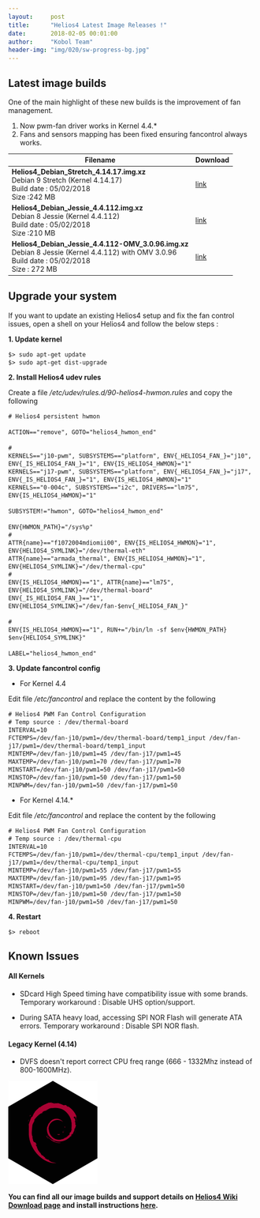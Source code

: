 ```yaml
---
layout:     post
title:      "Helios4 Latest Image Releases !"
date:       2018-02-05 00:01:00
author:     "Kobol Team"
header-img: "img/020/sw-progress-bg.jpg"
---
```


## Latest image builds

One of the main highlight of these new builds is the improvement of fan management.
1. Now pwm-fan driver works in Kernel 4.4.*
2. Fans and sensors mapping has been fixed ensuring fancontrol always works.

Filename | Download
---------|----------
**Helios4_Debian_Stretch_4.14.17.img.xz**<br>Debian 9 Stretch (Kernel 4.14.17)<br>Build date : 05/02/2018<br>Size :242 MB|[link](https://cdn.kobol.io/files/Helios4_Debian_Stretch_4.14.17.img.xz)
**Helios4_Debian_Jessie_4.4.112.img.xz**<br>Debian 8 Jessie (Kernel 4.4.112)<br>Build date : 05/02/2018<br>Size :210 MB|[link](https://cdn.kobol.io/files/Helios4_Debian_Jessie_4.4.112.img.xz)
**Helios4_Debian_Jessie_4.4.112-OMV_3.0.96.img.xz**<br>Debian 8 Jessie (Kernel 4.4.112) with OMV 3.0.96<br>Build date : 05/02/2018<br>Size : 272 MB|[link](https://cdn.kobol.io/files/Helios4_Debian_Jessie_4.4.110-OMV_3.0.96.img.xz)


## Upgrade your system

If you want to update an existing Helios4 setup and fix the fan control issues, open a shell on your Helios4 and follow the below steps :

**1. Update kernel**

```
$> sudo apt-get update
$> sudo apt-get dist-upgrade
```

**2. Install Helios4 udev rules**

Create a file */etc/udev/rules.d/90-helios4-hwmon.rules* and copy the following

```
# Helios4 persistent hwmon

ACTION=="remove", GOTO="helios4_hwmon_end"

#
KERNELS=="j10-pwm", SUBSYSTEMS=="platform", ENV{_HELIOS4_FAN_}="j10", ENV{_IS_HELIOS4_FAN_}="1", ENV{IS_HELIOS4_HWMON}="1"
KERNELS=="j17-pwm", SUBSYSTEMS=="platform", ENV{_HELIOS4_FAN_}="j17", ENV{_IS_HELIOS4_FAN_}="1", ENV{IS_HELIOS4_HWMON}="1"
KERNELS=="0-004c", SUBSYSTEMS=="i2c", DRIVERS=="lm75", ENV{IS_HELIOS4_HWMON}="1"

SUBSYSTEM!="hwmon", GOTO="helios4_hwmon_end"

ENV{HWMON_PATH}="/sys%p"
#
ATTR{name}=="f1072004mdiomii00", ENV{IS_HELIOS4_HWMON}="1", ENV{HELIOS4_SYMLINK}="/dev/thermal-eth"
ATTR{name}=="armada_thermal", ENV{IS_HELIOS4_HWMON}="1", ENV{HELIOS4_SYMLINK}="/dev/thermal-cpu"
#
ENV{IS_HELIOS4_HWMON}=="1", ATTR{name}=="lm75", ENV{HELIOS4_SYMLINK}="/dev/thermal-board"
ENV{_IS_HELIOS4_FAN_}=="1", ENV{HELIOS4_SYMLINK}="/dev/fan-$env{_HELIOS4_FAN_}"

#
ENV{IS_HELIOS4_HWMON}=="1", RUN+="/bin/ln -sf $env{HWMON_PATH} $env{HELIOS4_SYMLINK}"

LABEL="helios4_hwmon_end"
```
**3. Update fancontrol config**

* For Kernel 4.4

Edit file */etc/fancontrol* and replace the content by the following

```
# Helios4 PWM Fan Control Configuration
# Temp source : /dev/thermal-board
INTERVAL=10
FCTEMPS=/dev/fan-j10/pwm1=/dev/thermal-board/temp1_input /dev/fan-j17/pwm1=/dev/thermal-board/temp1_input
MINTEMP=/dev/fan-j10/pwm1=45 /dev/fan-j17/pwm1=45
MAXTEMP=/dev/fan-j10/pwm1=70 /dev/fan-j17/pwm1=70
MINSTART=/dev/fan-j10/pwm1=50 /dev/fan-j17/pwm1=50
MINSTOP=/dev/fan-j10/pwm1=50 /dev/fan-j17/pwm1=50
MINPWM=/dev/fan-j10/pwm1=50 /dev/fan-j17/pwm1=50
```

* For Kernel 4.14.*

Edit file */etc/fancontrol* and replace the content by the following

```
# Helios4 PWM Fan Control Configuration
# Temp source : /dev/thermal-cpu
INTERVAL=10
FCTEMPS=/dev/fan-j10/pwm1=/dev/thermal-cpu/temp1_input /dev/fan-j17/pwm1=/dev/thermal-cpu/temp1_input
MINTEMP=/dev/fan-j10/pwm1=55 /dev/fan-j17/pwm1=55
MAXTEMP=/dev/fan-j10/pwm1=95 /dev/fan-j17/pwm1=95
MINSTART=/dev/fan-j10/pwm1=50 /dev/fan-j17/pwm1=50
MINSTOP=/dev/fan-j10/pwm1=50 /dev/fan-j17/pwm1=50
MINPWM=/dev/fan-j10/pwm1=50 /dev/fan-j17/pwm1=50
```

**4. Restart**

```
$> reboot
```

## Known Issues

#### All Kernels

* SDcard High Speed timing have compatibility issue with some brands.
  Temporary workaround : Disable UHS option/support.

* During SATA heavy load, accessing SPI NOR Flash will generate ATA errors.
  Temporary workaround : Disable SPI NOR flash.

#### Legacy Kernel (4.14)
* DVFS doesn't report correct CPU freq range (666 - 1332Mhz instead of 800-1600MHz).

![Debian](/img/020/debian.png)

**You can find all our image builds and support details on [Helios4 Wiki Download page](https://wiki.kobol.io/download) and install instructions [here](https://wiki.kobol.io/install).**
